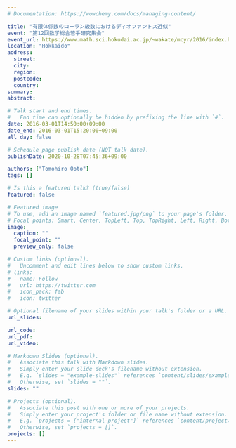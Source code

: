 ```yaml
---
# Documentation: https://wowchemy.com/docs/managing-content/

title: "有限体係数のローラン級数におけるディオファントス近似"
event: "第12回数学総合若手研究集会"
event_url: https://www.math.sci.hokudai.ac.jp/~wakate/mcyr/2016/index.html
location: "Hokkaido"
address:
  street:
  city:
  region:
  postcode:
  country:
summary:
abstract:

# Talk start and end times.
#   End time can optionally be hidden by prefixing the line with `#`.
date: 2016-03-01T14:50:00+09:00
date_end: 2016-03-01T15:20:00+09:00
all_day: false

# Schedule page publish date (NOT talk date).
publishDate: 2020-10-28T07:45:36+09:00

authors: ["Tomohiro Ooto"]
tags: []

# Is this a featured talk? (true/false)
featured: false

# Featured image
# To use, add an image named `featured.jpg/png` to your page's folder. 
# Focal points: Smart, Center, TopLeft, Top, TopRight, Left, Right, BottomLeft, Bottom, BottomRight.
image:
  caption: ""
  focal_point: ""
  preview_only: false

# Custom links (optional).
#   Uncomment and edit lines below to show custom links.
# links:
# - name: Follow
#   url: https://twitter.com
#   icon_pack: fab
#   icon: twitter

# Optional filename of your slides within your talk's folder or a URL.
url_slides:

url_code:
url_pdf:
url_video:

# Markdown Slides (optional).
#   Associate this talk with Markdown slides.
#   Simply enter your slide deck's filename without extension.
#   E.g. `slides = "example-slides"` references `content/slides/example-slides.md`.
#   Otherwise, set `slides = ""`.
slides: ""

# Projects (optional).
#   Associate this post with one or more of your projects.
#   Simply enter your project's folder or file name without extension.
#   E.g. `projects = ["internal-project"]` references `content/project/deep-learning/index.md`.
#   Otherwise, set `projects = []`.
projects: []
---
```

